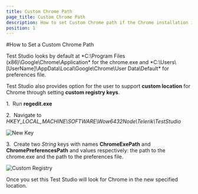 ```yaml
---
title: Custom Chrome Path
page_title: Custom Chrome Path
description: How to set Custom Chrome path if the Chrome installation is a custom one. 
position: 1
---
```

#How to Set a Custom Chrome Path

Test Studio looks by default at *C:\Program Files (x86)\Google\Chrome\Application\* for the chrome.exe and *C:\Users\\[UserName]\AppData\Local\Google\Chrome\User Data\Default\* for preferences file.

Test Studio also provides option for the user to support **custom location** for Chrome through setting **custom registry keys**.

1.&nbsp; Run **regedit.exe**

2.&nbsp; Navigate to *HKEY_LOCAL_MACHINE\SOFTWARE\Wow6432Node\Telerik\TestStudio*

![New Key][1]

3.&nbsp; Create two *String* keys with names **ChromeExePath** and **ChromePreferencesPath** and values respectively: the path to the chrome.exe and the path to the preferences file.

![Custom Registry][2]

Once you set this Test Studio will look for Chrome in the new specified location.

[1]: /img/knowledge-base/browsers-kb/custom-chrome-path/fig1.png
[2]: /img/knowledge-base/browsers-kb/custom-chrome-path/fig2.png
